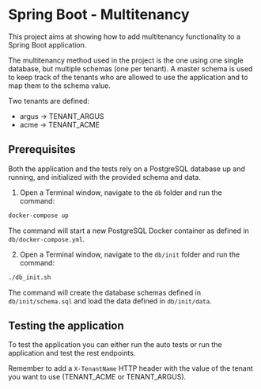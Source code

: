 # Spring Boot - Multitenancy

This project aims at showing how to add multitenancy functionality to a Spring Boot application.

The multitenancy method used in the project is the one using one single database, but multiple schemas (one per tenant).
A master schema is used to keep track of the tenants who are allowed to use the application and to map them to the schema value.

Two tenants are defined:
* argus -> TENANT_ARGUS
* acme -> TENANT_ACME

## Prerequisites

Both the application and the tests rely on a PostgreSQL database up and running, and initialized with the provided schema and data.

1. Open a Terminal window, navigate to the `db` folder and run the command:

```bash
docker-compose up
```

The command will start a new PostgreSQL Docker container as defined in `db/docker-compose.yml`. 

2. Open a Terminal window, navigate to the `db/init` folder and run the command:

```bash
./db_init.sh
```

The command will create the database schemas defined in `db/init/schema.sql` and load the data defined in `db/init/data`.

## Testing the application

To test the application you can either run the auto tests or run the application and test the rest endpoints.

Remember to add a `X-TenantName` HTTP header with the value of the tenant you want to use (TENANT_ACME or TENANT_ARGUS).